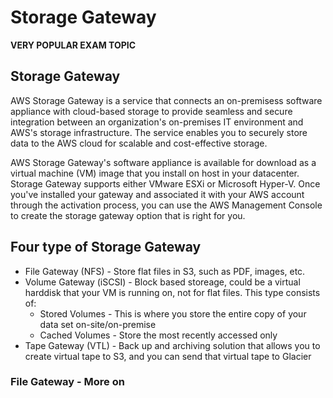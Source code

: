 # Storage Gateway

**VERY POPULAR EXAM TOPIC**

## Storage Gateway
AWS Storage Gateway is a service that connects an on-premisess software appliance with cloud-based storage to provide seamless and secure integration between an organization's on-premises IT environment and AWS's storage infrastructure. The service enables you to securely store data to the AWS cloud for scalable and cost-effective storage.

AWS Storage Gateway's software appliance is available for download as a virtual machine (VM) image that you install on host in your datacenter. Storage Gateway supports either VMware ESXi or Microsoft Hyper-V. Once you've installed your gateway and associated it with your AWS account through the activation process, you can use the AWS Management Console to create the storage gateway option that is right for you.

## Four type of Storage Gateway
* File Gateway (NFS) - Store flat files in S3, such as PDF, images, etc.
* Volume Gateway (iSCSI) - Block based storeage, could be a virtual harddisk that your VM is running on, not for flat files. This type consists of:
  * Stored Volumes - This is where you store the entire copy of your data set on-site/on-premise
  * Cached Volumes - Store the most recently accessed only
* Tape Gateway (VTL) - Back up and archiving solution that allows you to create virtual tape to S3, and you can send that virtual tape to Glacier

### File Gateway - More on

